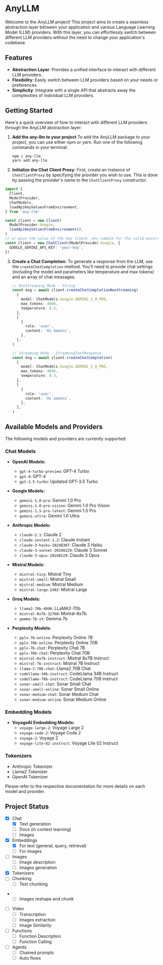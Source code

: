 # AnyLLM

Welcome to the AnyLLM project! This project aims to create a seamless abstraction layer between your application and various Language Learning Model (LLM) providers. With this layer, you can effortlessly switch between different LLM providers without the need to change your application's codebase.

## Features

- **Abstraction Layer**: Provides a unified interface to interact with different LLM providers.
- **Flexibility**: Easily switch between LLM providers based on your needs or preferences.
- **Simplicity**: Integrate with a single API that abstracts away the complexities of individual LLM providers.

## Getting Started

Here's a quick overview of how to interact with different LLM providers through the AnyLLM abstraction layer:

1.  **Add the any-llm to your project**
    To add the AnyLLM package to your project, you can use either npm or yarn. Run one of the following commands in your terminal:

    ```bash
    npm i any-llm
    yarn add any-llm
    ```

2.  **Initialize the Chat Client Proxy**:
    First, create an instance of `ChatClientProxy` by specifying the provider you wish to use. This is done by passing the provider's name to the `ChatClientProxy` constructor.

```typescript
import {
  Client,
  ModelProvider,
  ChatModels,
  loadApiKeyValuesFromEnvironment,
} from 'any-llm'

const client = new Client(
  ModelProvider.Google,
  loadApiKeyValuesFromEnvironment(),
)
// or give the value of the key (check .env.sample for the valid environment keys)
const client = new ChatClient(ModelProvider.Google, {
  GOOGLE_GEMINI_API_KEY: 'your-key',
})
```

3. **Create a Chat Completion**:
   To generate a response from the LLM, use the `createChatCompletion` method. You'll need to provide chat settings (including the model and parameters like temperature and max tokens) and an array of chat messages.

   ```typescript
   // NonStreaming Mode - String
   const msg = await client.createChatCompletionNonStreaming(
     {
       model: ChatModels.Google.GEMINI_1_0_PRO,
       max_tokens: 4096,
       temperature: 0.3,
     },
     [
       {
         role: 'user',
         content: 'Hi Gemini',
       },
     ],
   )

   // Streaming Mode - StreamingTextResponse
   const msg = await client.createChatCompletion(
     {
       model: ChatModels.Google.GEMINI_1_0_PRO,
       max_tokens: 4096,
       temperature: 0.3,
     },
     [
       {
         role: 'user',
         content: 'Hi Gemini',
       },
     ],
   )
   ```

## Available Models and Providers

The following models and providers are currently supported:

### Chat Models

- **OpenAI Models:**

  - `gpt-4-turbo-preview`: GPT-4 Turbo
  - `gpt-4`: GPT-4
  - `gpt-3.5-turbo`: Updated GPT-3.5 Turbo

- **Google Models:**

  - `gemini-1.0-pro`: Gemini 1.0 Pro
  - `gemini-1.0-pro-vision`: Gemini 1.0 Pro Vision
  - `gemini-1.5-pro-latest`: Gemini 1.5 Pro
  - `gemini-ultra`: Gemini 1.0 Ultra

- **Anthropic Models:**

  - `claude-2.1`: Claude 2
  - `claude-instant-1.2`: Claude Instant
  - `claude-3-haiku-20240307`: Claude 3 Haiku
  - `claude-3-sonnet-20240229`: Claude 3 Sonnet
  - `claude-3-opus-20240229`: Claude 3 Opus

- **Mistral Models:**

  - `mistral-tiny`: Mistral Tiny
  - `mistral-small`: Mistral Small
  - `mistral-medium`: Mistral Medium
  - `mistral-large-2402`: Mistral Large

- **Groq Models:**

  - `llama2-70b-4096`: LLaMA2-70b
  - `mixtral-8x7b-32768`: Mixtral-8x7b
  - `gemma-7b-it`: Gemma 7b

- **Perplexity Models:**
  - `pplx-7b-online`: Perplexity Online 7B
  - `pplx-70b-online`: Perplexity Online 70B
  - `pplx-7b-chat`: Perplexity Chat 7B
  - `pplx-70b-chat`: Perplexity Chat 70B
  - `mixtral-8x7b-instruct`: Mixtral 8x7B Instruct
  - `mistral-7b-instruct`: Mistral 7B Instruct
  - `llama-2-70b-chat`: Llama2 70B Chat
  - `codellama-34b-instruct`: CodeLlama 34B Instruct
  - `codellama-70b-instruct`: CodeLlama 70B Instruct
  - `sonar-small-chat`: Sonar Small Chat
  - `sonar-small-online`: Sonar Small Online
  - `sonar-medium-chat`: Sonar Medium Chat
  - `sonar-medium-online`: Sonar Medium Online

### Embedding Models

- **VoyageAI Embedding Models:**
  - `voyage-large-2`: Voyage Large 2
  - `voyage-code-2`: Voyage Code 2
  - `voyage-2`: Voyage 2
  - `voyage-lite-02-instruct`: Voyage Lite 02 Instruct

### Tokenizers

- Anthropic Tokenizer
- Llama2 Tokenizer
- OpenAI Tokenizer


Please refer to the respective documentation for more details on each model and provider.

## Project Status

- [x] Chat
  - [x] Text generation
  - [ ] Docs (in context learning)
  - [ ] Images
- [x] Embeddings
  - [x] For text (general, query, retrieval)
  - [ ] For images
- [ ] Images
  - [ ] Image description
  - [ ] Images generation
- [X] Tokenizers
- [ ] Chunking
  - [ ] Text chunking
- - [ ] Images reshape and chunk
- [ ] Video
  - [ ] Transcription
  - [ ] Images extraction
  - [ ] Image Similarity
- [ ] Functions
  - [ ] Function Description
  - [ ] Function Calling
- [ ] Agents
  - [ ] Chained prompts
  - [ ] Auto flows

